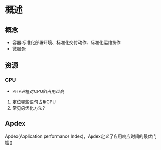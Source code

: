 # 概述
## 概念
- 容器:标准化部署环境、标准化交付动作、标准化运维操作
- 微服务:

## 资源
### CPU
- PHP进程对CPU的占用过高
1. 定位哪些语句占用CPU
2. 常见的优化方法?

## Apdex
Apdex(Application performance Index)，Apdex定义了应用响应时间的最优门槛()